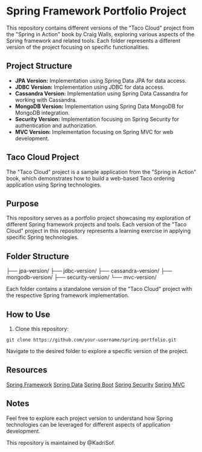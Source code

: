 # Spring Framework Portfolio Project

This repository contains different versions of the "Taco Cloud" project from the "Spring in Action" book by Craig Walls, exploring various aspects of the Spring framework and related tools. Each folder represents a different version of the project focusing on specific functionalities.

## Project Structure

- **JPA Version:** Implementation using Spring Data JPA for data access.
- **JDBC Version:** Implementation using JDBC for data access.
- **Cassandra Version:** Implementation using Spring Data Cassandra for working with Cassandra.
- **MongoDB Version:** Implementation using Spring Data MongoDB for MongoDB integration.
- **Security Version:** Implementation focusing on Spring Security for authentication and authorization.
- **MVC Version:** Implementation focusing on Spring MVC for web development.

## Taco Cloud Project

The "Taco Cloud" project is a sample application from the "Spring in Action" book, which demonstrates how to build a web-based Taco ordering application using Spring technologies.

## Purpose

This repository serves as a portfolio project showcasing my exploration of different Spring framework projects and tools. Each version of the "Taco Cloud" project in this repository represents a learning exercise in applying specific Spring technologies.

## Folder Structure

├── jpa-version/
├── jdbc-version/
├── cassandra-version/
├── mongodb-version/
├── security-version/
└── mvc-version/


Each folder contains a standalone version of the "Taco Cloud" project with the respective Spring framework implementation.

## How to Use

1. Clone this repository:

`git clone https://github.com/your-username/spring-portfolio.git`

Navigate to the desired folder to explore a specific version of the project.

## Resources
[Spring Framework](https://spring.io/projects/spring-framework)
[Spring Data](https://spring.io/projects/spring-data)
[Spring Boot](https://spring.io/projects/spring-boot)
[Spring Security](https://spring.io/projects/spring-security)
[Spring MVC](https://docs.spring.io/spring-framework/docs/current/reference/html/web.html)

## Notes
Feel free to explore each project version to understand how Spring technologies can be leveraged for different aspects of application development.

This repository is maintained by @KadriSof.
